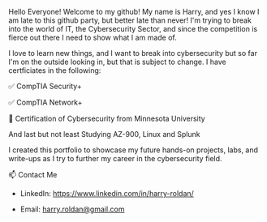 Hello Everyone!  Welcome to my github!  My name is Harry, and yes I know I am late to this github party, but better late than never!
I'm trying to break into the world of IT, the Cybersecurity Sector, and since the competition is fierce out there I need to show what I am made of.


I love to learn new things, and I want to break into cybersecurity but so far I'm on the outside looking in, but that is subject to change.
I have certficiates in the following:


✅ CompTIA Security+

✅ CompTIA Network+

📜 Certification of Cybersecurity from Minnesota University

And last but not least Studying AZ-900, Linux and Splunk

I created this portfolio to showcase my future hands-on projects, labs, and write-ups as I try to further my career in the cybersecurity field.

📫 Contact Me

- LinkedIn: https://www.linkedin.com/in/harry-roldan/

- Email: harry.roldan@gmail.com
  
